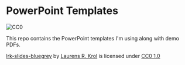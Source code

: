 # PowerPoint Templates

![CC0](https://licensebuttons.net/p/zero/1.0/88x15.png)

This repo contains the PowerPoint templates I'm using along with demo PDFs. 

[lrk-slides-bluegrey](https://github.com/lrkrol/powerpoint) by [Laurens R. Krol](https://lrkrol.com) is licensed under [CC0 1.0](https://creativecommons.org/publicdomain/zero/1.0)
